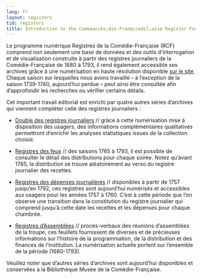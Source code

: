 ```yaml
---
lang: fr
layout: registers
tid: registers
title: Introduction to the Com&eacute;die-Fran&ccedil;aise Register Facsimiles
---
```

Le programme numérique Registres de la Comédie-Française (RCF) comprend non seulement une base de données et des outils d’interrogation et de visualisation construite à partir des registres journaliers de la Comédie-Française de 1680 à 1793, il rend également accessible ses archives grâce à une numérisation en haute résolution disponible [sur le site](/fr/registres/recettes/). Chaque saison sur lesquelles nous avons travaillé – à l’exception de la saison 1739-1740, aujourd’hui perdue – peut ainsi être consultée afin d’approfondir les recherches ou vérifier certains détails.

Cet important travail éditorial est enrichi par quatre autres séries d’archives qui viennent compléter celle des registres journaliers : 

- [Double des registres journaliers](/fr/registres/doubles/) // grâce à cette numérisation mise à disposition des usagers, des informations complémentaires qualitatives permettront d’enrichir les analyses statistiques issues de la collection choisie.

- [Registres des feux](/fr/registres/feux/) // des saisons 1765 à 1793, il est possible de consulter le détail des distributions pour chaque soirée. Notez qu’avant 1765, la distribution se trouve aléatoirement au verso du registre journalier des recettes. 

- [Registres des dépenses journalières](/fr/registres/depenses/) // disponibles à partir de 1757 jusqu’en 1792, ces registres sont aujourd’hui numérisés et accessibles aux usagers pour les années 1757 à 1760. C’est à cette période que l’on observe une transition dans la constitution du registre journalier qui comprend jusqu’à cette date les recettes et les dépenses pour chaque chambrée.

- [Registres d’Assemblées](/fr/registres/administratives/) // procès-verbaux des réunions d’assemblées de la troupe, ces feuillets fournissent de diverses et de précieuses informations sur l’histoire de la programmation, de la distribution et des finances de l’institution. La numérisation actuelle portent sur l’ensemble de la période (1680-1793).

Veuillez noter que d’autres séries d’archives sont aujourd’hui disponibles et conservées à la Bibliothèque Musée de la Comédie-Française.